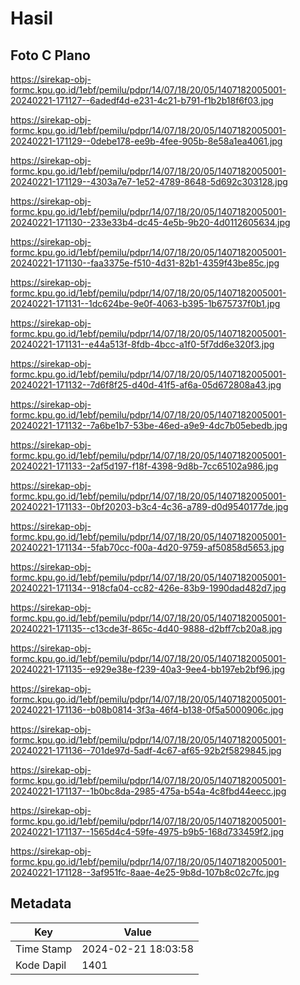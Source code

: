 # Hasil

## Foto C Plano

https://sirekap-obj-formc.kpu.go.id/1ebf/pemilu/pdpr/14/07/18/20/05/1407182005001-20240221-171127--6adedf4d-e231-4c21-b791-f1b2b18f6f03.jpg

https://sirekap-obj-formc.kpu.go.id/1ebf/pemilu/pdpr/14/07/18/20/05/1407182005001-20240221-171129--0debe178-ee9b-4fee-905b-8e58a1ea4061.jpg

https://sirekap-obj-formc.kpu.go.id/1ebf/pemilu/pdpr/14/07/18/20/05/1407182005001-20240221-171129--4303a7e7-1e52-4789-8648-5d692c303128.jpg

https://sirekap-obj-formc.kpu.go.id/1ebf/pemilu/pdpr/14/07/18/20/05/1407182005001-20240221-171130--233e33b4-dc45-4e5b-9b20-4d0112605634.jpg

https://sirekap-obj-formc.kpu.go.id/1ebf/pemilu/pdpr/14/07/18/20/05/1407182005001-20240221-171130--faa3375e-f510-4d31-82b1-4359f43be85c.jpg

https://sirekap-obj-formc.kpu.go.id/1ebf/pemilu/pdpr/14/07/18/20/05/1407182005001-20240221-171131--1dc624be-9e0f-4063-b395-1b675737f0b1.jpg

https://sirekap-obj-formc.kpu.go.id/1ebf/pemilu/pdpr/14/07/18/20/05/1407182005001-20240221-171131--e44a513f-8fdb-4bcc-a1f0-5f7dd6e320f3.jpg

https://sirekap-obj-formc.kpu.go.id/1ebf/pemilu/pdpr/14/07/18/20/05/1407182005001-20240221-171132--7d6f8f25-d40d-41f5-af6a-05d672808a43.jpg

https://sirekap-obj-formc.kpu.go.id/1ebf/pemilu/pdpr/14/07/18/20/05/1407182005001-20240221-171132--7a6be1b7-53be-46ed-a9e9-4dc7b05ebedb.jpg

https://sirekap-obj-formc.kpu.go.id/1ebf/pemilu/pdpr/14/07/18/20/05/1407182005001-20240221-171133--2af5d197-f18f-4398-9d8b-7cc65102a986.jpg

https://sirekap-obj-formc.kpu.go.id/1ebf/pemilu/pdpr/14/07/18/20/05/1407182005001-20240221-171133--0bf20203-b3c4-4c36-a789-d0d9540177de.jpg

https://sirekap-obj-formc.kpu.go.id/1ebf/pemilu/pdpr/14/07/18/20/05/1407182005001-20240221-171134--5fab70cc-f00a-4d20-9759-af50858d5653.jpg

https://sirekap-obj-formc.kpu.go.id/1ebf/pemilu/pdpr/14/07/18/20/05/1407182005001-20240221-171134--918cfa04-cc82-426e-83b9-1990dad482d7.jpg

https://sirekap-obj-formc.kpu.go.id/1ebf/pemilu/pdpr/14/07/18/20/05/1407182005001-20240221-171135--c13cde3f-865c-4d40-9888-d2bff7cb20a8.jpg

https://sirekap-obj-formc.kpu.go.id/1ebf/pemilu/pdpr/14/07/18/20/05/1407182005001-20240221-171135--e929e38e-f239-40a3-9ee4-bb197eb2bf96.jpg

https://sirekap-obj-formc.kpu.go.id/1ebf/pemilu/pdpr/14/07/18/20/05/1407182005001-20240221-171136--b08b0814-3f3a-46f4-b138-0f5a5000906c.jpg

https://sirekap-obj-formc.kpu.go.id/1ebf/pemilu/pdpr/14/07/18/20/05/1407182005001-20240221-171136--701de97d-5adf-4c67-af65-92b2f5829845.jpg

https://sirekap-obj-formc.kpu.go.id/1ebf/pemilu/pdpr/14/07/18/20/05/1407182005001-20240221-171137--1b0bc8da-2985-475a-b54a-4c8fbd44eecc.jpg

https://sirekap-obj-formc.kpu.go.id/1ebf/pemilu/pdpr/14/07/18/20/05/1407182005001-20240221-171137--1565d4c4-59fe-4975-b9b5-168d733459f2.jpg

https://sirekap-obj-formc.kpu.go.id/1ebf/pemilu/pdpr/14/07/18/20/05/1407182005001-20240221-171128--3af951fc-8aae-4e25-9b8d-107b8c02c7fc.jpg


## Metadata

| Key        | Value               |
| ---------- | ------------------- |
| Time Stamp | 2024-02-21 18:03:58 |
| Kode Dapil | 1401                |




